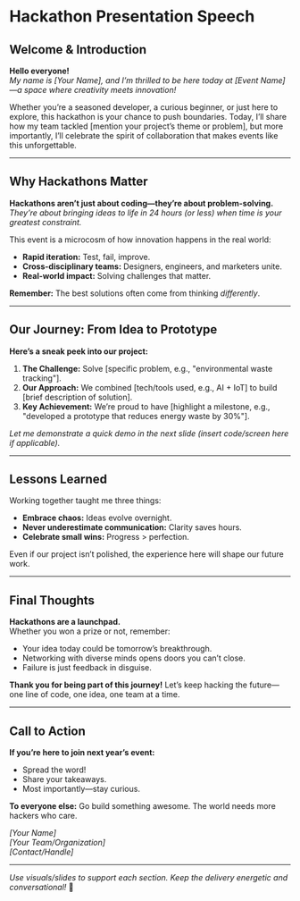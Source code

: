 # Hackathon Presentation Speech  

## **Welcome & Introduction**  
**Hello everyone!**  
*My name is [Your Name], and I’m thrilled to be here today at [Event Name]—a space where creativity meets innovation!*  

Whether you’re a seasoned developer, a curious beginner, or just here to explore, this hackathon is your chance to push boundaries. Today, I’ll share how my team tackled [mention your project’s theme or problem], but more importantly, I’ll celebrate the spirit of collaboration that makes events like this unforgettable.  

---

## **Why Hackathons Matter**  
**Hackathons aren’t just about coding—they’re about problem-solving.**  
*They’re about bringing ideas to life in 24 hours (or less) when time is your greatest constraint.*  

This event is a microcosm of how innovation happens in the real world:  
- **Rapid iteration:** Test, fail, improve.  
- **Cross-disciplinary teams:** Designers, engineers, and marketers unite.  
- **Real-world impact:** Solving challenges that matter.  

**Remember:** The best solutions often come from thinking *differently*.  

---

## **Our Journey: From Idea to Prototype**  
**Here’s a sneak peek into our project:**  
1. **The Challenge:** Solve [specific problem, e.g., "environmental waste tracking"].  
2. **Our Approach:** We combined [tech/tools used, e.g., AI + IoT] to build [brief description of solution].  
3. **Key Achievement:** We’re proud to have [highlight a milestone, e.g., "developed a prototype that reduces energy waste by 30%"].  

*Let me demonstrate a quick demo in the next slide (insert code/screen here if applicable).*  

---

## **Lessons Learned**  
Working together taught me three things:  
- **Embrace chaos:** Ideas evolve overnight.  
- **Never underestimate communication:** Clarity saves hours.  
- **Celebrate small wins:** Progress > perfection.  

Even if our project isn’t polished, the experience here will shape our future work.  

---

## **Final Thoughts**  
**Hackathons are a launchpad.**  
Whether you won a prize or not, remember:  
- Your idea today could be tomorrow’s breakthrough.  
- Networking with diverse minds opens doors you can’t close.  
- Failure is just feedback in disguise.  

**Thank you for being part of this journey!** Let’s keep hacking the future—one line of code, one idea, one team at a time.  

---

## **Call to Action**  
**If you’re here to join next year’s event:**  
- Spread the word!  
- Share your takeaways.  
- Most importantly—stay curious.  

**To everyone else:** Go build something awesome. The world needs more hackers who care.  

*[Your Name]*  
*[Your Team/Organization]*  
*[Contact/Handle]*  

---  
*Use visuals/slides to support each section. Keep the delivery energetic and conversational!* 🎉
